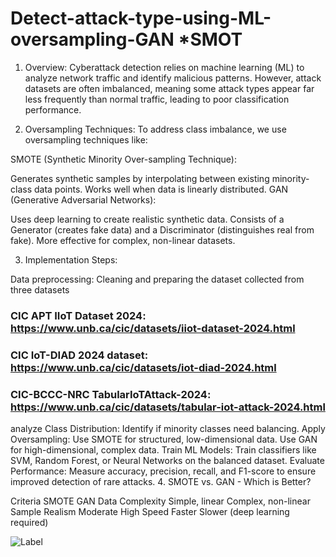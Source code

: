 # Detect-attack-type-using-ML-oversampling-GAN *SMOT

1. Overview:
Cyberattack detection relies on machine learning (ML) to analyze network traffic and identify malicious patterns. However, attack datasets are often imbalanced, meaning some attack types appear far less frequently than normal traffic, leading to poor classification performance.

2. Oversampling Techniques:
To address class imbalance, we use oversampling techniques like:

SMOTE (Synthetic Minority Over-sampling Technique):

Generates synthetic samples by interpolating between existing minority-class data points.
Works well when data is linearly distributed.
GAN (Generative Adversarial Networks):

Uses deep learning to create realistic synthetic data.
Consists of a Generator (creates fake data) and a Discriminator (distinguishes real from fake).
More effective for complex, non-linear datasets.

3. Implementation Steps:
   
Data preprocessing: Cleaning and preparing the dataset collected from three datasets
### **CIC APT IIoT Dataset 2024**: https://www.unb.ca/cic/datasets/iiot-dataset-2024.html
### **CIC IoT-DIAD 2024 dataset**: https://www.unb.ca/cic/datasets/iot-diad-2024.html
### **CIC-BCCC-NRC TabularIoTAttack-2024**: https://www.unb.ca/cic/datasets/tabular-iot-attack-2024.html

analyze Class Distribution: Identify if minority classes need balancing.
Apply Oversampling:
Use SMOTE for structured, low-dimensional data.
Use GAN for high-dimensional, complex data.
Train ML Models: Train classifiers like SVM, Random Forest, or Neural Networks on the balanced dataset.
Evaluate Performance: Measure accuracy, precision, recall, and F1-score to ensure improved detection of rare attacks.
4. SMOTE vs. GAN - Which is Better?

Criteria	SMOTE	GAN
Data Complexity	Simple, linear	Complex, non-linear
Sample Realism	Moderate	High
Speed	Faster	Slower (deep learning required)



![Label](https://github.com/user-attachments/assets/030058a8-d893-46e9-954b-e75f3ab00e36)

